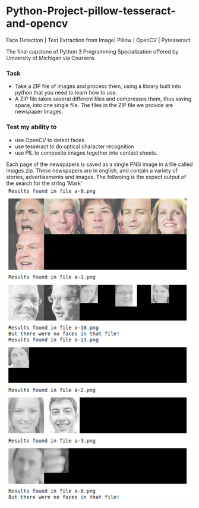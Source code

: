 # Python-Project-pillow-tesseract-and-opencv
Face Detection | Text Extraction from Image| Pillow | OpenCV | Pytesseract
</p>
The final capstone of Python 3 Programming Specialization offered by University of Michigan via Coursera.


### Task
- Take a ZIP file of images and process them, using a library built into python that you need to learn how to use. 
- A ZIP file takes several different files and compresses them, thus saving space, into one single file. The files in the ZIP file we provide are newspaper images.
</p>
</p>

### Test my ability to
- use OpenCV to detect faces
- use tesseract to do optical character recognition
- use PIL to composite images together into contact sheets.

Each page of the newspapers is saved as a single PNG image in a file called images.zip. These newspapers are in english, and contain a variety of stories, advertisements and images. 
The follwoing is the expect output of the search for the string 'Mark'
![This is an image](expected_large_project.png)
